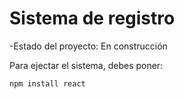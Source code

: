 <h1>Sistema de registro</h1>

-Estado del proyecto: En construcción

Para ejectar el sistema, debes poner:

```npm install react```
